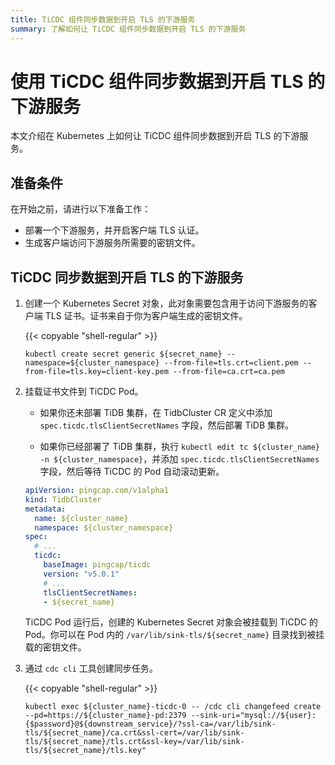 ```yaml
---
title: TiCDC 组件同步数据到开启 TLS 的下游服务
summary: 了解如何让 TiCDC 组件同步数据到开启 TLS 的下游服务
---
```


# 使用 TiCDC 组件同步数据到开启 TLS 的下游服务

本文介绍在 Kubernetes 上如何让 TiCDC 组件同步数据到开启 TLS 的下游服务。

## 准备条件

在开始之前，请进行以下准备工作：

- 部署一个下游服务，并开启客户端 TLS 认证。
- 生成客户端访问下游服务所需要的密钥文件。

## TiCDC 同步数据到开启 TLS 的下游服务

1. 创建一个 Kubernetes Secret 对象，此对象需要包含用于访问下游服务的客户端 TLS 证书。证书来自于你为客户端生成的密钥文件。

    {{< copyable "shell-regular" >}}

    ```shell
    kubectl create secret generic ${secret_name} --namespace=${cluster_namespace} --from-file=tls.crt=client.pem --from-file=tls.key=client-key.pem --from-file=ca.crt=ca.pem
    ```

2. 挂载证书文件到 TiCDC Pod。

    * 如果你还未部署 TiDB 集群，在 TidbCluster CR 定义中添加 `spec.ticdc.tlsClientSecretNames` 字段，然后部署 TiDB 集群。

    * 如果你已经部署了 TiDB 集群，执行 `kubectl edit tc ${cluster_name} -n ${cluster_namespace}`，并添加 `spec.ticdc.tlsClientSecretNames` 字段，然后等待 TiCDC 的 Pod 自动滚动更新。

    ```yaml
    apiVersion: pingcap.com/v1alpha1
    kind: TidbCluster
    metadata:
      name: ${cluster_name}
      namespace: ${cluster_namespace}
    spec:
      # ...
      ticdc:
        baseImage: pingcap/ticdc
        version: "v5.0.1"
        # ...
        tlsClientSecretNames:
        - ${secret_name}
    ```

    TiCDC Pod 运行后，创建的 Kubernetes Secret 对象会被挂载到 TiCDC 的 Pod。你可以在 Pod 内的 `/var/lib/sink-tls/${secret_name}` 目录找到被挂载的密钥文件。

3. 通过 `cdc cli` 工具创建同步任务。

    {{< copyable "shell-regular" >}}

    ```shell
    kubectl exec ${cluster_name}-ticdc-0 -- /cdc cli changefeed create --pd=https://${cluster_name}-pd:2379 --sink-uri="mysql://${user}:{$password}@${downstream_service}/?ssl-ca=/var/lib/sink-tls/${secret_name}/ca.crt&ssl-cert=/var/lib/sink-tls/${secret_name}/tls.crt&ssl-key=/var/lib/sink-tls/${secret_name}/tls.key"
    ```
